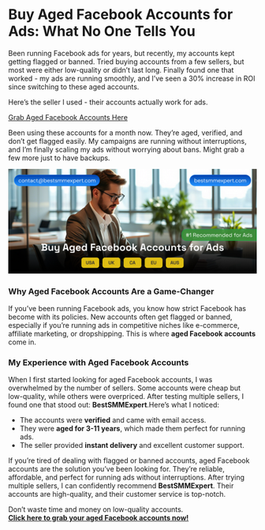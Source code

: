 # Buy Aged Facebook Accounts for Ads: What No One Tells You

Been running Facebook ads for years, but recently, my accounts kept getting flagged or banned. Tried buying accounts from a few sellers, but most were either low-quality or didn’t last long. Finally found one that worked - my ads are running smoothly, and I’ve seen a 30% increase in ROI since switching to these aged accounts.

  
Here’s the seller I used - their accounts actually work for ads.

[Grab Aged Facebook Accounts Here](https://bestsmmexpert.com/service/buy-facebook-accounts/)

Been using these accounts for a month now. They’re aged, verified, and don’t get flagged easily. My campaigns are running without interruptions, and I’m finally scaling my ads without worrying about bans. Might grab a few more just to have backups.

[![Buy Aged Facebook Accounts for Ads: What No One Tells You](https://github.com/bestsmmexpert/Buy-Aged-Facebook-Accounts-for-Ads/blob/b75ca327e76ef788772356d323126451e9c284a6/Buy%20Aged%20Facebook%20Accounts%20for%20Ads%20-%20What%20No%20One%20Tells%20You.jpg)](https://bestsmmexpert.com/service/buy-facebook-accounts/)

### **Why Aged Facebook Accounts Are a Game-Changer**

If you’ve been running Facebook ads, you know how strict Facebook has become with its policies. New accounts often get flagged or banned, especially if you’re running ads in competitive niches like e-commerce, affiliate marketing, or dropshipping. This is where  **aged Facebook accounts**  come in.


### **My Experience with Aged Facebook Accounts**

When I first started looking for aged Facebook accounts, I was overwhelmed by the number of sellers. Some accounts were cheap but low-quality, while others were overpriced. After testing multiple sellers, I found one that stood out:  **BestSMMExpert**.Here’s what I noticed:

-   The accounts were  **verified**  and came with email access.
-   They were  **aged for 3-11 years**, which made them perfect for running ads.
-   The seller provided  **instant delivery**  and excellent customer support.

If you’re tired of dealing with flagged or banned accounts, aged Facebook accounts are the solution you’ve been looking for. They’re reliable, affordable, and perfect for running ads without interruptions. After trying multiple sellers, I can confidently recommend  **BestSMMExpert**. Their accounts are high-quality, and their customer service is top-notch.

Don’t waste time and money on low-quality accounts.  
[**Click here to grab your aged Facebook accounts now!**](https://bestsmmexpert.com/service/buy-facebook-accounts/)
